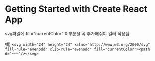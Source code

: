 # Getting Started with Create React App

svg파일에 fill="currentColor" 이부분을 꼭 추가해줘야 컬러 적용됨

예)
`
<svg width="24" height="24" xmlns="http://www.w3.org/2000/svg" fill-rule="evenodd" clip-rule="evenodd" fill="currentColor"><path d="~~~"/></svg>
`
